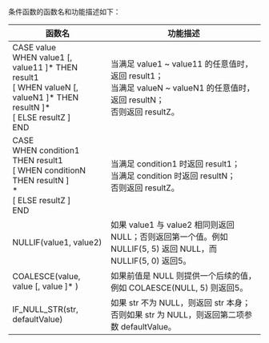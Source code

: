 条件函数的函数名和功能描述如下：

| 函数名                                                       | 功能描述                                                     |
| ------------------------------------------------------------ | ------------------------------------------------------------ |
| CASE value<br>WHEN value1 [, value11 ]\* THEN result1<br>[ WHEN valueN [, valueN1 ]\* THEN resultN ]\*<br>[ ELSE resultZ ]<br>END | 当满足 value1 ~ value11 的任意值时，返回 result1；<br>当满足 valueN ~ valueN1 的任意值时，返回 resultN；<br>否则返回 resultZ。 |
| CASE<br>WHEN condition1 THEN result1<br>[ WHEN conditionN THEN resultN ]<br>\*<br>[ ELSE resultZ ]<br>END | 当满足 condition1 时返回 result1；<br>当满足 condition 时返回 resultN；<br>否则返回 resultZ。 |
| NULLIF(value1, value2)                                       | 如果 value1 与 value2 相同则返回 NULL；否则返回第一个值。例如 NULLIF(5, 5) 返回 NULL，而 NULLIF(5, 0) 返回5。 |
| COALESCE(value, value [, value ]\* )                         | 如果前值是 NULL 则提供一个后续的值，例如 COLAESCE(NULL, 5) 则返回5。 |
| IF_NULL_STR(str, defaultValue)                               | 如果 str 不为 NULL，则返回 str 本身；否则如果 str 为 NULL，则返回第二项参数 defaultValue。 |
